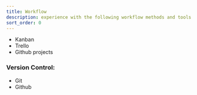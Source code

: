 ```yaml
---
title: Workflow
description: experience with the following workflow methods and tools
sort_order: 0
---
```


* Kanban
* Trello
* Github projects

### Version Control:

* Git
* Github 